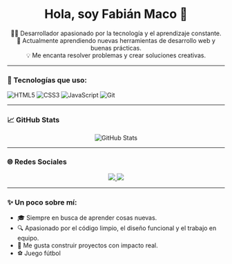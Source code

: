 <h1 align="center">Hola, soy Fabián Maco 👋</h1>

<p align="center">
  👨‍💻 Desarrollador apasionado por la tecnología y el aprendizaje constante.<br>
  🌱 Actualmente aprendiendo nuevas herramientas de desarrollo web y buenas prácticas.<br>
  💡 Me encanta resolver problemas y crear soluciones creativas.<br>
</p>

---

### 🚀 Tecnologías que uso:

![HTML5](https://img.shields.io/badge/HTML5-E34F26?style=for-the-badge&logo=html5&logoColor=white)
![CSS3](https://img.shields.io/badge/CSS3-1572B6?style=for-the-badge&logo=css3&logoColor=white)
![JavaScript](https://img.shields.io/badge/JavaScript-F7DF1E?style=for-the-badge&logo=javascript&logoColor=black)
![Git](https://img.shields.io/badge/Git-F05032?style=for-the-badge&logo=git&logoColor=white)

---

### 📈 GitHub Stats

<p align="center">
  <img src="https://github-readme-stats.vercel.app/api?username=Fabii4n05&show_icons=true&theme=tokyonight" alt="GitHub Stats">
</p>

---

### 🌐 Redes Sociales

<p align="center">
  <a href="https://www.instagram.com/fabian05maco" target="_blank">
    <img src="https://img.shields.io/badge/Instagram-E4405F?style=for-the-badge&logo=instagram&logoColor=white" />
  </a>
  <a href="https://www.facebook.com/Fabi4n.Maco?locale=es_LA" target="_blank">
    <img src="https://img.shields.io/badge/Facebook-1877F2?style=for-the-badge&logo=facebook&logoColor=white" />
  </a>
</p>

---

### ✨ Un poco sobre mí:

- 🎓 Siempre en busca de aprender cosas nuevas.
- 🔍 Apasionado por el código limpio, el diseño funcional y el trabajo en equipo.
- 🎯 Me gusta construir proyectos con impacto real.
- ⚽ Juego fútbol
